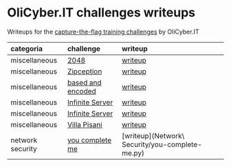 # OliCyber.IT challenges writeups

Writeups for the [capture-the-flag training challenges](https://training.olicyber.it/challenges) by OliCyber.IT


| categoria        | challenge                                                                                       | writeup                                        |
| :--------------- | :---------------------------------------------------------------------------------------------- | :--------------------------------------------- | 
| miscellaneous    | [2048](https://training.olicyber.it/challenges#challenge-31)                                    | [writeup](Miscellaneous/2048.py)               |
| miscellaneous    | [Zipception](https://training.olicyber.it/challenges#challenge-9)                               | [writeup](Miscellaneous/zipception.py)         |
| miscellaneous    | [based and encoded](https://training.olicyber.it/challenges#challenge-11)                       | [writeup](Miscellaneous/based-and-encoded.py)  |
| miscellaneous    | [Infinite Server](https://training.olicyber.it/challenges#challenge-10)                         | [writeup](Miscellaneous/infinite-server.py)    |
| miscellaneous    | [Infinite Server](https://training.olicyber.it/challenges#challenge-10)                         | [writeup](Miscellaneous/infinite-server.py)    |
| miscellaneous    | [Villa Pisani](https://training.olicyber.it/challenges#challenge-3)                             | [writeup](Miscellaneous/villa-pisani.py)       |
| network security | [you complete me](https://training.olicyber.it/challenges#challenge-28)                         | [writeup](Network\ Security/you-complete-me.py)|
